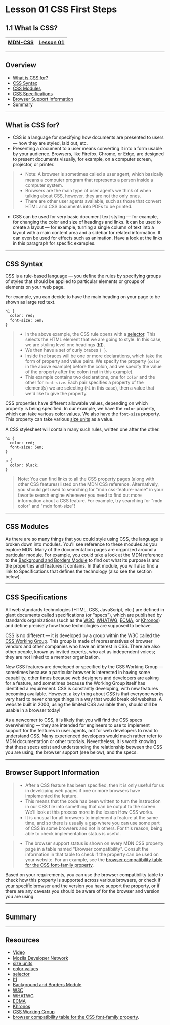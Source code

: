 # Lesson 01 CSS First Steps

## 1.1 What Is CSS?

|[MDN-CSS](/README.md)|[Lesson 01](../readme.md)|
|-|-|
---

## Overview

* [What is CSS for?](#what-is-css-for)
* [CSS Syntax](#css-syntax)
* [CSS Modules](#css-modules)
* [CSS Specifications](#css-specifications)
* [Browser Support Information](#browser-support-information)
* [Summary](#summary)





---

## What is CSS for?

* CSS is a language for specifying how documents are presented to users — how they are styled, laid out, etc.     
* Presenting a document to a user means converting it into a form usable by your audience. Browsers, like Firefox, Chrome, or Edge, are designed to present documents visually, for example, on a computer screen, projector, or printer.
>* Note: A browser is sometimes called a user agent, which basically means a computer program that represents a person inside a computer system.
>* Browsers are the main type of user agents we think of when talking about CSS, however, they are not the only ones.
>* There are other user agents available, such as those that convert HTML and CSS documents into PDFs to be printed.
* CSS can be used for very basic document text styling — for example, for changing the color and size of headings and links. It can be used to create a layout — for example, turning a single column of text into a layout with a main content area and a sidebar for related information. It can even be used for effects such as animation. Have a look at the links in this paragraph for specific examples.


---

## CSS Syntax

CSS is a rule-based language — you define the rules by specifying groups of styles that should be applied to particular elements or groups of elements on your web page.    

For example, you can decide to have the main heading on your page to be shown as large red text.

    h1 {
      color: red;
      font-size: 5em;
    }
>* In the above example, the CSS rule opens with a  [selector](https://developer.mozilla.org/en-US/docs/Glossary/CSS_Selector). This selects the HTML element that we are going to style. In this case, we are styling level one headings ([h1](https://developer.mozilla.org/en-US/docs/Web/HTML/Element/Heading_Elements)).
>* We then have a set of curly braces `{ }`.
>* Inside the braces will be one or more declarations, which take the form of property and value pairs. We specify the property (`color` in the above example) before the colon, and we specify the value of the property after the colon (`red` in this example).
>* This example contains two declarations, one for `color` and the other for `font-size`. Each pair specifies a property of the element(s) we are selecting (`h1` in this case), then a value that we'd like to give the property.

CSS properties have different allowable values, depending on which property is being specified. In our example, we have the `color` property, which can take various [color values](https://developer.mozilla.org/en-US/docs/Learn/CSS/Building_blocks/Values_and_units#color). We also have the `font-size` property. This property can take various [size units](https://developer.mozilla.org/en-US/docs/Learn/CSS/Building_blocks/Values_and_units#numbers_lengths_and_percentages) as a value.

A CSS stylesheet will contain many such rules, written one after the other.

    h1 {
      color: red;
      font-size: 5em;
    }

    p {
      color: black;
    }
>Note: You can find links to all the CSS property pages (along with other CSS features) listed on the MDN CSS reference. Alternatively, you should get used to searching for "mdn css-feature-name" in your favorite search engine whenever you need to find out more information about a CSS feature. For example, try searching for "mdn color" and "mdn font-size"!




---

## CSS Modules



As there are so many things that you could style using CSS, the language is broken down into modules. You'll see reference to these modules as you explore MDN. Many of the documentation pages are organized around a particular module. For example, you could take a look at the MDN reference to the [Background and Borders Module](https://developer.mozilla.org/en-US/docs/Web/CSS/CSS_Backgrounds_and_Borders) to find out what its purpose is and the properties and features it contains. In that module, you will also find a link to Specifications that defines the technology (also see the section below).

---

## CSS Specifications


All web standards technologies (HTML, CSS, JavaScript, etc.) are defined in giant documents called specifications (or "specs"), which are published by standards organizations (such as the [W3C](https://developer.mozilla.org/en-US/docs/Glossary/W3C), [WHATWG](https://developer.mozilla.org/en-US/docs/Glossary/WHATWG), [ECMA](https://developer.mozilla.org/en-US/docs/Glossary/ECMA), or [Khronos](https://developer.mozilla.org/en-US/docs/Glossary/Khronos)) and define precisely how those technologies are supposed to behave.      

CSS is no different — it is developed by a group within the W3C called the [CSS Working Group](https://www.w3.org/Style/CSS/). This group is made of representatives of browser vendors and other companies who have an interest in CSS. There are also other people, known as invited experts, who act as independent voices; they are not linked to a member organization.     

New CSS features are developed or specified by the CSS Working Group — sometimes because a particular browser is interested in having some capability, other times because web designers and developers are asking for a feature, and sometimes because the Working Group itself has identified a requirement. CSS is constantly developing, with new features becoming available. However, a key thing about CSS is that everyone works very hard to never change things in a way that would break old websites. A website built in 2000, using the limited CSS available then, should still be usable in a browser today!     

As a newcomer to CSS, it is likely that you will find the CSS specs overwhelming — they are intended for engineers to use to implement support for the features in user agents, not for web developers to read to understand CSS. Many experienced developers would much rather refer to MDN documentation or other tutorials. Nevertheless, it is worth knowing that these specs exist and understanding the relationship between the CSS you are using, the browser support (see below), and the specs.



---

## Browser Support Information

>* After a CSS feature has been specified, then it is only useful for us in developing web pages if one or more browsers have implemented the feature.
>* This means that the code has been written to turn the instruction in our CSS file into something that can be output to the screen. We'll look at this process more in the lesson How CSS works.     
>* It is unusual for all browsers to implement a feature at the same time, and so there is usually a gap where you can use some part of CSS in some browsers and not in others. For this reason, being able to check implementation status is useful.

>* The browser support status is shown on every MDN CSS property page in a table named "Browser compatibility". Consult the information in that table to check if the property can be used on your website. For an example, see the [browser compatibility table for the CSS font-family property](https://developer.mozilla.org/en-US/docs/Web/CSS/font-family#browser_compatibility).    

Based on your requirements, you can use the browser compatibility table to check how this property is supported across various browsers, or check if your specific browser and the version you have support the property, or if there are any caveats you should be aware of for the browser and version you are using.

---

## Summary






---

## Resources

* [Video](https://youtu.be/spK_S0HfzFw)
* [Mozila Developer Network](https://developer.mozilla.org/en-US/docs/Learn/CSS/First_steps/What_is_CSS)
* [size units](https://developer.mozilla.org/en-US/docs/Learn/CSS/Building_blocks/Values_and_units#numbers_lengths_and_percentages)
* [color values](https://developer.mozilla.org/en-US/docs/Learn/CSS/Building_blocks/Values_and_units#color)
* [selector](https://developer.mozilla.org/en-US/docs/Glossary/CSS_Selector)
* [h1](https://developer.mozilla.org/en-US/docs/Web/HTML/Element/Heading_Elements)
* [Background and Borders Module](https://developer.mozilla.org/en-US/docs/Web/CSS/CSS_Backgrounds_and_Borders)
* [W3C](https://developer.mozilla.org/en-US/docs/Glossary/W3C)
* [WHATWG](https://developer.mozilla.org/en-US/docs/Glossary/WHATWG)
* [ECMA](https://developer.mozilla.org/en-US/docs/Glossary/ECMA)
* [Khronos](https://developer.mozilla.org/en-US/docs/Glossary/Khronos)
* [CSS Working Group](https://www.w3.org/Style/CSS/)
* [browser compatibility table for the CSS font-family property](https://developer.mozilla.org/en-US/docs/Web/CSS/font-family#browser_compatibility).
